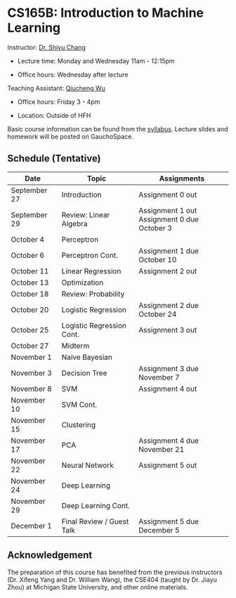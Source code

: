 # CS165B: Introduction to Machine Learning

Instructor: [Dr. Shiyu Chang](https://code-terminator.github.io)

* Lecture time: Monday and Wednesday 11am - 12:15pm

* Office hours: Wednesday after lecture

Teaching Assistant: [Qiucheng Wu](https://wuqiuche.github.io)

* Office hours: Friday 3 - 4pm

* Location: Outside of HFH

Basic course information can be found from the [syllabus](https://github.com/UCSB-Shiyu-Teaching/CS165B/blob/main/Syllabus.pdf).  Lecture slides and homework will be posted on GauchoSpace.  

## Schedule (Tentative)

| Date         | Topic                     | Assignments                                 |
|--------------|---------------------------|---------------------------------------------|
| September 27 | Introduction              | Assignment 0 out                            |
| September 29 | Review: Linear Algebra    | Assignment 1 out<br />Assignment 0 due October 3 |
| October 4    | Perceptron                |                                             |
| October 6    | Perceptron Cont.          | Assignment 1 due October 10                 |
| October 11   | Linear Regression         | Assignment 2 out                            |
| October 13   | Optimization              |                                             |
| October 18   | Review: Probability       |                                             |
| October 20   | Logistic Regression       | Assignment 2 due October 24                 |
| October 25   | Logistic Regression Cont. | Assignment 3 out                            |
| October 27   | Midterm                   |                                             |
| November 1   | Naive Bayesian            |                                             |
| November 3   | Decision Tree             | Assignment 3 due November 7                 |
| November 8   | SVM                       | Assignment 4 out                            |
| November 10  | SVM Cont.                 |                                             |
| November 15  | Clustering                |                                             |
| November 17  | PCA                       | Assignment 4 due November 21                |
| November 22  | Neural Network            | Assignment 5 out                            |
| November 24  | Deep Learning             |                                             |
| November 29  | Deep Learning Cont.       |                                             |
| December 1   | Final Review / Guest Talk | Assignment 5 due December 5                 |

## Acknowledgement
The preparation of this course has benefited from the previous instructors (Dr. Xifeng Yang and Dr. William Wang), the CSE404 (taught by Dr. Jiayu Zhou) at Michigan State University, and other online materials. 
